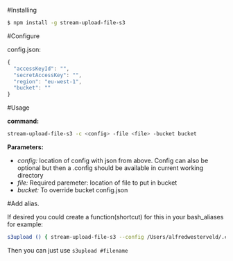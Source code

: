 #Installing

```bash
$ npm install -g stream-upload-file-s3 
```

#Configure

config.json:

```javascript
{
  "accessKeyId": "",
  "secretAccessKey": "",
  "region": "eu-west-1",
  "bucket": ""
}
```

#Usage

**command:**

```bash
stream-upload-file-s3 -c <config> -file <file> -bucket bucket 
```

**Parameters:** 

- _config:_ location of config with json from above. Config can also be optional but then a .config should be available in current working directory
- _file:_ Required paremeter: location of file to put in bucket
- _bucket:_ To override bucket config.json


#Add alias.

If desired you could create a function(shortcut) for this in your bash_aliases for example:

```bash
s3upload () { stream-upload-file-s3 --config /Users/alfredwesterveld/.config/stream-upload-file-s3/config.json --filename "$@"; }
```

Then you can just use `s3upload #filename`
